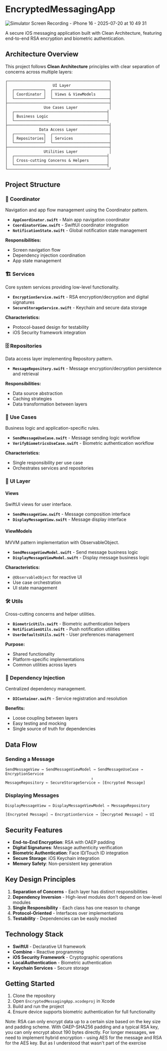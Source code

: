 # EncryptedMessagingApp

![Simulator Screen Recording - iPhone 16 - 2025-07-20 at 10 49 31](https://github.com/user-attachments/assets/95a772f3-25c9-4978-811a-759656f3a116)

A secure iOS messaging application built with Clean Architecture, featuring end-to-end RSA encryption and biometric authentication.

## Architecture Overview

This project follows **Clean Architecture** principles with clear separation of concerns across multiple layers:

```
┌─────────────────────────────────────────────┐
│                    UI Layer                 │
│  ┌─────────────┐  ┌─────────────────────────┤
│  │ Coordinator │  │ Views & ViewModels      │
│  └─────────────┘  └─────────────────────────┤
├─────────────────────────────────────────────┤
│                Use Cases Layer              │
│  ┌─────────────────────────────────────────┤
│  │ Business Logic                          │
│  └─────────────────────────────────────────┤
├─────────────────────────────────────────────┤
│              Data Access Layer              │
│  ┌─────────────┐  ┌─────────────────────────┤
│  │ Repositories│  │ Services                │
│  └─────────────┘  └─────────────────────────┤
├─────────────────────────────────────────────┤
│                Utilities Layer              │
│  ┌─────────────────────────────────────────┤
│  │ Cross-cutting Concerns & Helpers        │
│  └─────────────────────────────────────────┤
└─────────────────────────────────────────────┘
```

## Project Structure

### 🎯 **Coordinator**

Navigation and app flow management using the Coordinator pattern.

- **`AppCoordinator.swift`** - Main app navigation coordinator
- **`CoordinatorView.swift`** - SwiftUI coordinator integration
- **`NotificationState.swift`** - Global notification state management

**Responsibilities:**

- Screen navigation flow
- Dependency injection coordination
- App state management

### 🏗️ **Services**

Core system services providing low-level functionality.

- **`EncryptionService.swift`** - RSA encryption/decryption and digital signatures
- **`SecureStorageService.swift`** - Keychain and secure data storage

**Characteristics:**

- Protocol-based design for testability
- iOS Security framework integration

### 🗄️ **Repositories**

Data access layer implementing Repository pattern.

- **`MessageRepository.swift`** - Message encryption/decryption persistence and retrieval

**Responsibilities:**

- Data source abstraction
- Caching strategies
- Data transformation between layers

### 💼 **Use Cases**

Business logic and application-specific rules.

- **`SendMessageUseCase.swift`** - Message sending logic workflow
- **`VerifyBiometricsUseCase.swift`** - Biometric authentication workflow

**Characteristics:**

- Single responsibility per use case
- Orchestrates services and repositories

### 🎨 **UI Layer**

#### Views

SwiftUI views for user interface.

- **`SendMessageView.swift`** - Message composition interface
- **`DisplayMessageView.swift`** - Message display interface

#### ViewModels

MVVM pattern implementation with ObservableObject.

- **`SendMessageViewModel.swift`** - Send message business logic
- **`DisplayMessageViewModel.swift`** - Display message business logic

**Characteristics:**

- `@ObservableObject` for reactive UI
- Use case orchestration
- UI state management

### 🛠️ **Utils**

Cross-cutting concerns and helper utilities.

- **`BiometricUtils.swift`** - Biometric authentication helpers
- **`NotificationUtils.swift`** - Push notification utilities
- **`UserDefaultsUtils.swift`** - User preferences management

**Purpose:**

- Shared functionality
- Platform-specific implementations
- Common utilities across layers

### 🔧 **Dependency Injection**

Centralized dependency management.

- **`DIContainer.swift`** - Service registration and resolution

**Benefits:**

- Loose coupling between layers
- Easy testing and mocking
- Single source of truth for dependencies

## Data Flow

### Sending a Message

```
SendMessageView → SendMessageViewModel → SendMessageUseCase → EncryptionService
                                      ↓
MessageRepository ← SecureStorageService ← [Encrypted Message]
```

### Displaying Messages

```
DisplayMessageView → DisplayMessageViewModel → MessageRepository
                                           ↓
[Encrypted Message] → EncryptionService → [Decrypted Message] → UI
```

## Security Features

- **End-to-End Encryption**: RSA with OAEP padding
- **Digital Signatures**: Message authenticity verification
- **Biometric Authentication**: Face ID/Touch ID integration
- **Secure Storage**: iOS Keychain integration
- **Memory Safety**: Non-persistent key generation

## Key Design Principles

1. **Separation of Concerns** - Each layer has distinct responsibilities
2. **Dependency Inversion** - High-level modules don't depend on low-level modules
3. **Single Responsibility** - Each class has one reason to change
4. **Protocol-Oriented** - Interfaces over implementations
5. **Testability** - Dependencies can be easily mocked

## Technology Stack

- **SwiftUI** - Declarative UI framework
- **Combine** - Reactive programming
- **iOS Security Framework** - Cryptographic operations
- **LocalAuthentication** - Biometric authentication
- **Keychain Services** - Secure storage

## Getting Started

1. Clone the repository
2. Open `EncryptedMessagingApp.xcodeproj` in Xcode
3. Build and run the project
4. Ensure device supports biometric authentication for full functionality

Note: RSA can only encrypt data up to a certain size based on the key size and padding scheme.
With OAEP-SHA256 padding and a typical RSA key, you can only encrypt about 190 bytes directly.
For longer messages, we need to implement hybrid encryption - using AES for the message and RSA for the AES key.
But as I understood that wasn't part of the exercise
